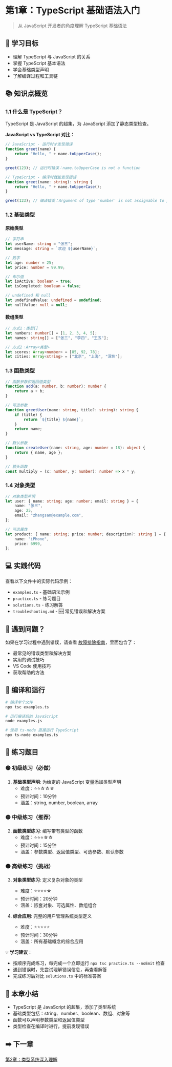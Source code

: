 # 第1章：TypeScript 基础语法入门

> 从 JavaScript 开发者的角度理解 TypeScript 基础语法

## 🎯 学习目标

- 理解 TypeScript 与 JavaScript 的关系
- 掌握 TypeScript 基本语法
- 学会基础类型声明
- 了解编译过程和工具链

## 📚 知识点概览

### 1.1 什么是 TypeScript？

TypeScript 是 JavaScript 的超集，为 JavaScript 添加了静态类型检查。

**JavaScript vs TypeScript 对比：**

```javascript
// JavaScript - 运行时才发现错误
function greet(name) {
    return "Hello, " + name.toUpperCase();
}

greet(123); // 运行时错误：name.toUpperCase is not a function
```

```typescript
// TypeScript - 编译时就能发现错误
function greet(name: string): string {
    return "Hello, " + name.toUpperCase();
}

greet(123); // 编译错误：Argument of type 'number' is not assignable to parameter of type 'string'
```

### 1.2 基础类型

#### 原始类型

```typescript
// 字符串
let userName: string = "张三";
let message: string = `欢迎 ${userName}`;

// 数字
let age: number = 25;
let price: number = 99.99;

// 布尔值
let isActive: boolean = true;
let isCompleted: boolean = false;

// undefined 和 null
let undefinedValue: undefined = undefined;
let nullValue: null = null;
```

#### 数组类型

```typescript
// 方式1：类型[]
let numbers: number[] = [1, 2, 3, 4, 5];
let names: string[] = ["张三", "李四", "王五"];

// 方式2：Array<类型>
let scores: Array<number> = [85, 92, 78];
let cities: Array<string> = ["北京", "上海", "深圳"];
```

### 1.3 函数类型

```typescript
// 函数参数和返回值类型
function add(a: number, b: number): number {
    return a + b;
}

// 可选参数
function greetUser(name: string, title?: string): string {
    if (title) {
        return `${title} ${name}`;
    }
    return name;
}

// 默认参数
function createUser(name: string, age: number = 18): object {
    return { name, age };
}

// 箭头函数
const multiply = (x: number, y: number): number => x * y;
```

### 1.4 对象类型

```typescript
// 对象类型声明
let user: { name: string; age: number; email: string } = {
    name: "张三",
    age: 25,
    email: "zhangsan@example.com",
};

// 可选属性
let product: { name: string; price: number; description?: string } = {
    name: "iPhone",
    price: 6999,
};
```

## 💻 实践代码

查看以下文件中的实际代码示例：

- `examples.ts` - 基础语法示例
- `practice.ts` - 练习题目
- `solutions.ts` - 练习解答
- `troubleshooting.md` - 🆕 常见错误和解决方案

## 🔧 遇到问题？

如果在学习过程中遇到错误，请查看 [故障排除指南](./troubleshooting.md)，里面包含了：

- 最常见的错误类型和解决方案
- 实用的调试技巧
- VS Code 使用技巧
- 获取帮助的方法

## 🔧 编译和运行

```bash
# 编译单个文件
npx tsc examples.ts

# 运行编译后的 JavaScript
node examples.js

# 使用 ts-node 直接运行 TypeScript
npx ts-node examples.ts
```

## 📝 练习题目

### 🟢 初级练习（必做）

1. **基础类型声明**: 为给定的 JavaScript 变量添加类型声明
    - 难度：⭐⭐☆☆☆
    - 预计时间：10分钟
    - 涵盖：string, number, boolean, array

### 🟡 中级练习（推荐）

2. **函数类型练习**: 编写带有类型的函数
    - 难度：⭐⭐⭐☆☆
    - 预计时间：15分钟
    - 涵盖：参数类型、返回值类型、可选参数、默认参数

### 🟠 高级练习（挑战）

3. **对象类型练习**: 定义复杂对象的类型
    - 难度：⭐⭐⭐⭐☆
    - 预计时间：20分钟
    - 涵盖：嵌套对象、可选属性、数组组合

4. **综合应用**: 完整的用户管理系统类型定义
    - 难度：⭐⭐⭐⭐⭐
    - 预计时间：30分钟
    - 涵盖：所有基础概念的综合应用

💡 **学习建议**：

- 按顺序完成练习，每完成一个立即运行 `npx tsc practice.ts --noEmit` 检查
- 遇到错误时，先尝试理解错误信息，再查看解答
- 完成练习后对比 `solutions.ts` 中的标准答案

## 🎯 本章小结

- TypeScript 是 JavaScript 的超集，添加了类型系统
- 基础类型包括：string、number、boolean、数组、对象等
- 函数可以声明参数类型和返回值类型
- 类型检查在编译时进行，提前发现错误

## ➡️ 下一章

[第2章：类型系统深入理解](../chapter-02-types/README.md)

